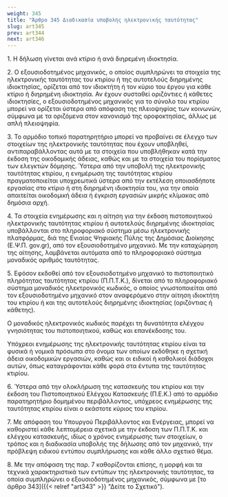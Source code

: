 ```yaml
---
weight: 345
title: "Άρθρο 345 Διαδικασία υποβολής ηλεκτρονικής ταυτότητας"
slug: art345
prev: art344
next: art346
---
```


1\. Η δήλωση γίνεται ανά κτίριο ή ανά διηρεμένη ιδιοκτησία.

2\. Ο εξουσιοδοτημένος μηχανικός, ο οποίος συμπληρώνει τα στοιχεία της ηλεκτρονικής ταυτότητας του κτιρίου ή της αυτοτελούς διηρημένης ιδιοκτησίας, ορίζεται από τον ιδιοκτήτη ή τον κύριο του έργου για κάθε κτίριο ή διηρημένη ιδιοκτησία. Αν έχουν συσταθεί οριζόντιες ή κάθετες ιδιοκτησίες, ο εξουσιοδοτημένος μηχανικός για το σύνολο του κτιρίου μπορεί να ορίζεται ύστερα από απόφαση της πλειοψηφίας των κοινωνών, σύμφωνα με τα οριζόμενα στον κανονισμό της οροφοκτησίας, άλλως με απλή πλειοψηφία.

3\. Το αρμόδιο τοπικό παρατηρητήριο μπορεί να προβαίνει σε έλεγχο των στοιχείων της ηλεκτρονικής ταυτότητας που έχουν υποβληθεί, αντιπαραβάλλοντας αυτά με τα στοιχεία που υποβλήθηκαν κατά την έκδοση της οικοδομικής άδειας, καθώς και με τα στοιχεία του πορίσματος των ελεγκτών δόμησης. Ύστερα από την υποβολή της ηλεκτρονικής ταυτότητας κτιρίου, η ενημέρωση της ταυτότητας κτιρίου πραγματοποιείται υποχρεωτικά ύστερα από την εκτέλεση οποιασδήποτε εργασίας στο κτίριο ή στη διηρημένη ιδιοκτησία του, για την οποία απαιτείται οικοδομική άδεια ή έγκριση εργασιών μικρής κλίμακας από δημόσια αρχή.

4\. Τα στοιχεία ενημέρωσης και η αίτηση για την έκδοση πιστοποιητικού ηλεκτρονικής ταυτότητας κτιρίου ή αυτοτελούς διηρημένης ιδιοκτησίας υποβάλλονται στο πληροφοριακό σύστημα μέσω ηλεκτρονικής πλατφόρμας, διά της Ενιαίας Ψηφιακής Πύλης της Δημόσιας Διοίκησης (Ε.Ψ.Π. gov.gr), από τον εξουσιοδοτημένο μηχανικό. Με την καταχώρηση της αίτησης, λαμβάνεται αυτόματα από το πληροφοριακό σύστημα μοναδικός αριθμός ταυτότητας.

5\. Εφόσον εκδοθεί από τον εξουσιοδοτημένο μηχανικό το πιστοποιητικό πληρότητας ταυτότητας κτιρίου (Π.Π.Τ.Κ.), δίνεται από το πληροφοριακό σύστημα μοναδικός ηλεκτρονικός κωδικός, ο οποίος γνωστοποιείται από τον εξουσιοδοτημένο μηχανικό στον αναφερόμενο στην αίτηση ιδιοκτήτη του κτιρίου ή και της αυτοτελούς διηρημένης ιδιοκτησίας (οριζόντιας ή κάθετης).

Ο μοναδικός ηλεκτρονικός κωδικός παρέχει τη δυνατότητα ελέγχου γνησιότητας του πιστοποιητικού, καθώς και επανέκδοσης του.

Υπόχρεοι ενημέρωσης της ηλεκτρονικής ταυτότητας κτιρίου είναι τα φυσικά ή νομικά πρόσωπα στο όνομα των οποίων εκδόθηκε η σχετική άδεια οικοδομικών εργασιών, καθώς και οι ειδικοί ή καθολικοί διάδοχοι αυτών, όπως καταγράφονται κάθε φορά στα έντυπα της ταυτότητας κτιρίου.

6\. Ύστερα από την ολοκλήρωση της κατασκευής του κτιρίου και την έκδοση του Πιστοποιητικού Ελέγχου Κατασκευής (Π.Ε.Κ.) από το αρμόδιο παρατηρητήριο δομημένου περιβάλλοντος, υπόχρεος ενημέρωσης της ταυτότητας κτιρίου είναι ο εκάστοτε κύριος του κτιρίου.

7\. Με απόφαση του Υπουργού Περιβάλλοντος και Ενέργειας, μπορεί να καθοριστεί κάθε λεπτομέρεια σχετικά με την έκδοση των Π.Π.Τ.Κ. και ελέγχου κατασκευής, ιδίως ο χρόνος ενημέρωσης των στοιχείων, ο τρόπος και η διαδικασία υποβολής της δήλωσης από τον μηχανικό, την πρόβλεψη ειδικού εντύπου συμπλήρωσης και κάθε άλλο σχετικό θέμα.

8\. Με την απόφαση της παρ. 7 καθορίζονται επίσης, η μορφή και τα τεχνικά χαρακτηριστικά των εντύπων της ηλεκτρονικής ταυτότητας, τα οποία συμπληρώνει ο εξουσιοδοτημένος μηχανικός, σύμφωνα με [το άρθρο 343]({{< relref "art343" >}} "Δείτε το Σχετικό").


